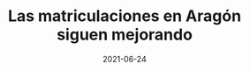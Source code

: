 ---
title: "Las matriculaciones en Aragón siguen mejorando"
date: 2021-06-24
pubtype: "Articulo"
featured: true
description: "Conforme avanzan los años tambien aumenta el uso del vehículo eléctrico, todo apunta a que en unos años las matriculaciones se invertiran y los electricos iran a la cabeza."
tags: ["OPME-c","coche","electrico","carga","matriculacion","hibrido"]
image: "https://www.cartv.es/thumbs/fullwidth/2021-06/matriculaciones-coches-aragon0.jpg?3c608d65ae"
link: "https://movilidadelectricazaragoza.es/las-matriculaciones-en-aragon-siguen-mejorando/"
fact: "Las matriculacion siguen en su cruso."
weight: 400
sitemap:
  priority : 0.8
---
